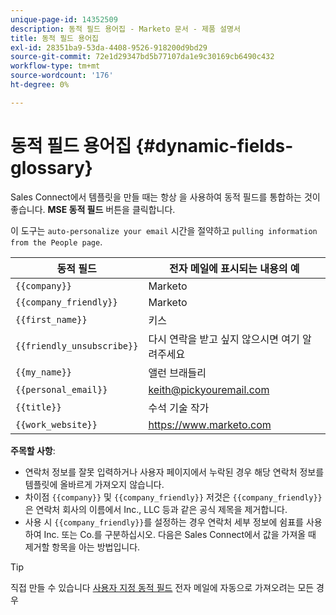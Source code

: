 ```yaml
---
unique-page-id: 14352509
description: 동적 필드 용어집 - Marketo 문서 - 제품 설명서
title: 동적 필드 용어집
exl-id: 28351ba9-53da-4408-9526-918200d9bd29
source-git-commit: 72e1d29347bd5b77107da1e9c30169cb6490c432
workflow-type: tm+mt
source-wordcount: '176'
ht-degree: 0%

---
```


# 동적 필드 용어집 {#dynamic-fields-glossary}

Sales Connect에서 템플릿을 만들 때는 항상 을 사용하여 동적 필드를 통합하는 것이 좋습니다. **MSE 동적 필드** 버튼을 클릭합니다.

이 도구는 `auto-personalize your email` 시간을 절약하고 `pulling information from the People page`.

| 동적 필드 | 전자 메일에 표시되는 내용의 예 |
|---|---|
| `{{company}}` | Marketo |
| `{{company_friendly}}` | Marketo |
| `{{first_name}}` | 키스 |
| `{{friendly_unsubscribe}}` | 다시 연락을 받고 싶지 않으시면 여기 알려주세요 |
| `{{my_name}}` | 앨런 브래들리 |
| `{{personal_email}}` | keith@pickyouremail.com |
| `{{title}}` | 수석 기술 작가 |
| `{{work_website}}` | https://www.marketo.com |

**주목할 사항**:

* 연락처 정보를 잘못 입력하거나 사용자 페이지에서 누락된 경우 해당 연락처 정보를 템플릿에 올바르게 가져오지 않습니다.
* 차이점 `{{company}}` 및 `{{company_friendly}}` 저것은 `{{company_friendly}}` 은 연락처 회사의 이름에서 Inc., LLC 등과 같은 공식 제목을 제거합니다.
* 사용 시 `{{company_friendly}}`를 설정하는 경우 연락처 세부 정보에 쉼표를 사용하여 Inc. 또는 Co.를 구분하십시오. 다음은 Sales Connect에서 값을 가져올 때 제거할 항목을 아는 방법입니다.

>[!TIP]
>
>직접 만들 수 있습니다 [사용자 지정 동적 필드](/help/marketo/product-docs/marketo-sales-connect/templates/dynamic-fields/create-custom-dynamic-fields.md) 전자 메일에 자동으로 가져오려는 모든 경우
